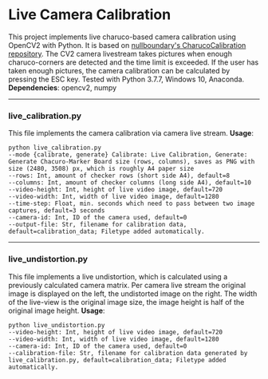 # Live Camera Calibration
This project implements live charuco-based camera calibration using OpenCV2 with Python.
It is based on [nullboundary's CharucoCalibration repository](https://github.com/nullboundary/CharucoCalibration "nullboundary's CharucoCalibration repository").
The CV2 camera livestream takes pictures when enough charuco-corners are detected and the time limit is exceeded. If the user has taken enough pictures, the camera calibration can be calculated by pressing the ESC key.
Tested with Python 3.7.7, Windows 10, Anaconda.
**Dependencies**: opencv2, numpy

------------
### live_calibration.py
This file implements the camera calibration via camera live stream.
**Usage**:
```
python live_calibration.py 
--mode {calibrate, generate} Calibrate: Live Calibration, Generate: Generate Chacuro-Marker Board size (rows, columns), saves as PNG with size (2480, 3508) px, which is roughly A4 paper size 
--rows: Int, amount of checker rows (short side A4), default=8
--columns: Int, amount of checker columns (long side A4), default=10
--video-height: Int, height of live video image, default=720
--video-width: Int, width of live video image, default=1280
--time-step: Float, min. seconds which need to pass between two image captures, default=3 seconds
--camera-id: Int, ID of the camera used, default=0
--output-file: Str, filename for calibration data, default=calibration_data; Filetype added automatically.
```

------------
### live_undistortion.py
This file implements a live undistortion, which is calculated using a previously calculated camera matrix. Per camera live stream the original image is displayed on the left, the undistorted image on the right. The width of the live-view is the original image size, the image height is half of the original image height.
**Usage**:
```
python live_undistortion.py 
--video-height: Int, height of live video image, default=720
--video-width: Int, width of live video image, default=1280
--camera-id: Int, ID of the camera used, default=0
--calibration-file: Str, filename for calibration data generated by live_calibration.py, default=calibration_data; Filetype added automatically.
```